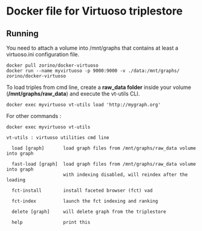 # Docker file for Virtuoso triplestore

## Running


You need to attach a volume into /mnt/graphs that contains at least a virtuoso.ini configuration file.


```
docker pull zorino/docker-virtuoso
docker run --name myvirtuoso -p 9000:9000 -v ./data:/mnt/graphs/ zorino/docker-virtuoso
```

To load triples from cmd line, create a **raw_data folder** inside your volume (**/mnt/graphs/raw_data**) and execute the vt-utils CLI.

```
docker exec myvirtuoso vt-utils load 'http://mygraph.org'
```

For other commands :
```
docker exec myvirtuoso vt-utils

vt-utils : virtuoso utilities cmd line

  load [graph]       load graph files from /mnt/graphs/raw_data volume into graph

  fast-load [graph]  load graph files from /mnt/graphs/raw_data volume into graph
                     with indexing disabled, will reindex after the loading

  fct-install        install faceted browser (fct) vad

  fct-index          launch the fct indexing and ranking

  delete [graph]     will delete graph from the triplestore

  help               print this
```
